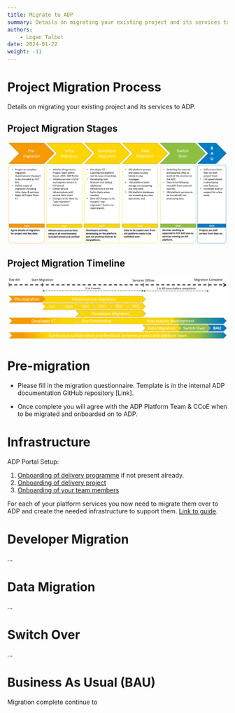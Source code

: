 ```yaml
---
title: Migrate to ADP
summary: Details on migrating your existing project and its services to ADP.
authors:
    - Logan Talbot
date: 2024-01-22
weight: -11
---
```

# Project Migration Process

Details on migrating your existing project and its services to ADP.

## Project Migration Stages

![Project Migration Stages](../images/project-migration-stages.PNG)

## Project Migration Timeline

![Project Migration Timeline](../images/project-migration-timeline.PNG)

# Pre-migration

* Please fill in the migration questionnaire. Template is in the internal ADP documentation GitHub repository [Link].

* Once complete you will agree with the ADP Platform Team & CCoE when to be migrated and onboarded on to ADP.

# Infrastructure

ADP Portal Setup:

1. [Onboarding of delivery programme](../Getting-Started/onboarding-a-delivery-programme.md) if not present already.
2. [Onboarding of delivery project](../Getting-Started/onboarding-a-delivery-project.md)
3. [Onboarding of your team members](../Getting-Started/onboarding-a-user.md)

For each of your platform services you now need to migrate them over to ADP and create the needed infrastructure to support them. [Link to guide](migrate-a-platform-service.md).

# Developer Migration

...

# Data Migration

...

# Switch Over

...

# Business As Usual (BAU)

Migration complete continue to
